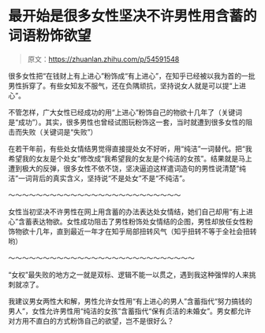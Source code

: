 # 最开始是很多女性坚决不许男性用含蓄的词语粉饰欲望

> 原文：<https://zhuanlan.zhihu.com/p/54591548>

很多女性把“在钱财上有上进心”粉饰成“有上进心”，在知乎已经被以我为首的一批男性拆穿了。有些女知友不服气，还在负隅顽抗，坚持说女人就是可以提“上进心”。

不管怎样，广大女性已经成功的用“上进心”粉饰自己的物欲十几年了（关键词是“成功”）。其实，很多男性也曾经试图玩粉饰这一套，当时就遭到很多女性的阻击而失败（关键词是“失败”）

在若干年前，有些处女情结男觉得直接提处女不好听，用“纯洁”一词替代。把“我希望我的女友是个处女”修改成“我希望我的女友是个纯洁的女孩”。结果就是马上遭到极大的反弹，很多女性不依不饶，坚决逼迫这样遣词造句的男性说清楚“纯洁”一词背后的真实含义，坚持说“不是处女”不是“不纯洁”。

～～～～～～～～～～～～～～～～～～～～～～～～～

女性当初坚决不许男性在网上用含蓄的办法表达处女情结，她们自己却用“有上进心”含蓄表达物欲。女性成功阻击了男性粉饰处女情结的企图，男性却放任女性粉饰物欲十几年，直到最近一年才在知乎局部扭转风气（知乎扭转不等于全社会扭转哟）

～～～～～～～～～～～～～～～～～～～～～～～～～～～

“女权”最失败的地方之一就是双标、逻辑不能一以贯之，遇到我这种强悍的人来挑刺就凉了。

我建议男女两性大和解，男性允许女性用“有上进心的男人”含蓄指代“努力搞钱的男人”，女性允许男性用“纯洁的女孩”含蓄指代“保有贞洁的未婚女”。男女都允许对方用不直白的方式粉饰自己的欲望，岂不是很好么？